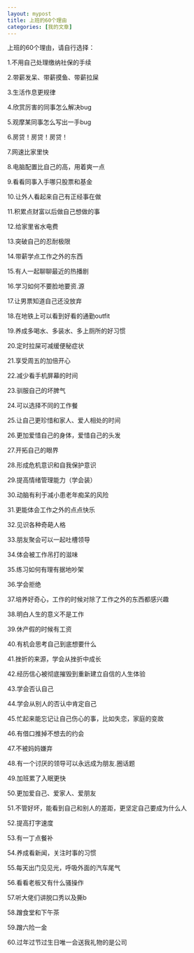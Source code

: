 ```yaml
---
layout: mypost
title: 上班的60个理由
categories: [我的文章]
---
```

上班的60个理由，请自行选择：

1.不用自己处理缴纳社保的手续

2.带薪发呆、带薪摸鱼、带薪拉屎

3.生活作息更规律

4.欣赏厉害的同事怎么解决bug

5.观摩某同事怎么写出一手bug

6.房贷！房贷！房贷！

7.网速比家里快

8.电脑配置比自己的高，用着爽一点

9.看看同事入手哪只股票和基金

10.让外人看起来自己有正经事在做

11.积累点财富以后做自己想做的事

12.给家里省水电费

13.突破自己的忍耐极限

14.带薪学点工作之外的东西

15.有人一起聊聊最近的热播剧

16.学习如何不要脸地要资.源

17.让男票知道自己还没放弃

18.在地铁上可以看到好看的通勤outfit

19.养成多喝水、多装水、多上厕所的好习惯

20.定时拉屎可减缓便秘症状

21.享受周五的加倍开心

22.减少看手机屏幕的时间

23.驯服自己的坏脾气

24.可以选择不同的工作餐

25.让自己更珍惜和家人、爱人相处的时间

26.更加爱惜自己的身体，爱惜自己的头发

27.开拓自己的眼界

28.形成危机意识和自我保护意识

29.提高情绪管理能力（学会装）

30.动脑有利于减小患老年痴呆的风险

31.更能体会工作之外的点点快乐

32.见识各种奇葩人格

33.朋友聚会可以一起吐槽领导

34.体会被工作吊打的滋味

35.练习如何有理有据地吵架

36.学会拒绝

37.培养好奇心，工作的时候对除了工作之外的东西都感兴趣

38.明白人生的意义不是工作

39.休产假的时候有工资

40.有机会思考自己到底想要什么

41.挫折的来源，学会从挫折中成长

42.经历信心被彻底摧毁到重新建立自信的人生体验

43.学会否认自己

44.学会从别人的否认中肯定自己

45.忙起来能忘记让自己伤心的事，比如失恋，家庭的变故

46.有借口推掉不想去的约会

47.不被妈妈嫌弃

48.有一个讨厌的领导可以永远成为朋友.圈话题

49.加班累了入眠更快

50.更加爱自己、爱家人、爱朋友

51.不管好坏，能看到自己和别人的差距，更坚定自己要成为什么人

52.提高打字速度

53.有一丁点餐补

54.养成看新闻，关注时事的习惯

55.每天出门见见光，呼吸外面的汽车尾气

56.看看老板又有什么骚操作

57.听大佬们讲脱口秀以及撕b

58.蹭食堂和下午茶

59.蹭六险一金

60.过年过节过生日唯一会送我礼物的是公司
